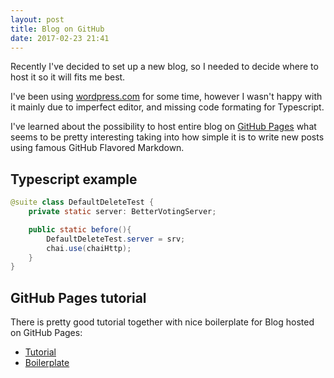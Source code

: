 ```yaml
---
layout: post
title: Blog on GitHub
date: 2017-02-23 21:41
---
```

Recently I've decided to set up a new blog, so I needed to decide where to host it so it will fits me best.

I've been using [wordpress.com](http://wordpress.com) for some time, however I wasn't happy with it
mainly due to imperfect editor, and missing code formating for Typescript.

I've learned about the possibility to host entire blog on [GitHub Pages](https://guides.github.com/features/pages/)
what seems to be pretty interesting taking into how simple it is to write new posts using famous GitHub Flavored Markdown.

## Typescript example

``` java
@suite class DefaultDeleteTest {
    private static server: BetterVotingServer;

    public static before(){
        DefaultDeleteTest.server = srv;
        chai.use(chaiHttp);
    }
}
```

## GitHub Pages tutorial

There is pretty good tutorial together with nice boilerplate for Blog hosted on GitHub Pages:

- [Tutorial](https://www.smashingmagazine.com/2014/08/build-blog-jekyll-github-pages/)
- [Boilerplate](https://github.com/barryclark/jekyll-now)